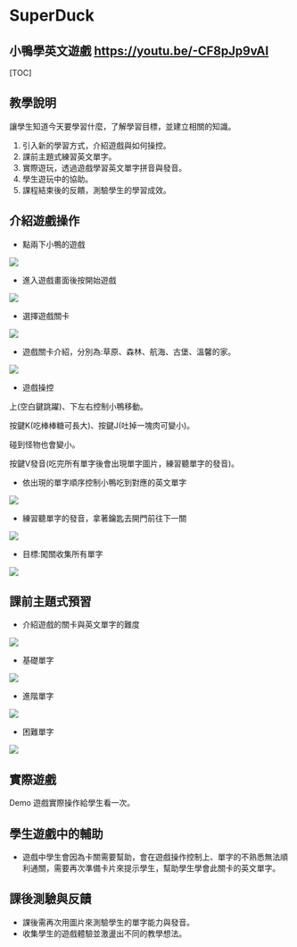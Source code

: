 # SuperDuck
小鴨學英文遊戲
https://youtu.be/-CF8pJp9vAI
---


[TOC]

## 教學說明

讓學生知道今天要學習什麼，了解學習目標，並建立相關的知識。

1. 引入新的學習方式，介紹遊戲與如何操控。
2. 課前主題式練習英文單字。
3. 實際遊玩，透過遊戲學習英文單字拼音與發音。
4. 學生遊玩中的協助。
5. 課程結束後的反饋，測驗學生的學習成效。

介紹遊戲操作
---
- 點兩下小鴨的遊戲

![](https://i.imgur.com/vR0KXbN.png)

- 進入遊戲畫面後按開始遊戲

![](https://i.imgur.com/JKlbDjV.png)

- 選擇遊戲關卡

![](https://i.imgur.com/DIYHfrK.png)

- 遊戲關卡介紹，分別為:草原、森林、航海、古堡、溫馨的家。

![](https://i.imgur.com/JU1fa1c.png)

- 遊戲操控

上(空白鍵跳躍)、下左右控制小鴨移動。

按鍵K(吃棒棒糖可長大)、按鍵J(吐掉一塊肉可變小)。

碰到怪物也會變小。

按鍵V發音(吃完所有單字後會出現單字圖片，練習聽單字的發音)。

- 依出現的單字順序控制小鴨吃到對應的英文單字

![](https://i.imgur.com/mumRDyG.png)

- 練習聽單字的發音，拿著鑰匙去開門前往下一關

![](https://i.imgur.com/BJ5FLj8.png)

- 目標:闖關收集所有單字
 
![](https://i.imgur.com/04MIkjP.png)





課前主題式預習
---
- 介紹遊戲的關卡與英文單字的難度

![](https://i.imgur.com/QG9Kf35.png)

- 基礎單字

![](https://i.imgur.com/YmkPdlL.png)

- 進階單字

![](https://i.imgur.com/vMTzAxr.png)

- 困難單字

![](https://i.imgur.com/TBpGWM2.png)


實際遊戲
---
Demo 遊戲實際操作給學生看一次。

學生遊戲中的輔助
---
- 遊戲中學生會因為卡關需要幫助，會在遊戲操作控制上、單字的不熟悉無法順利通關，需要再次準備卡片來提示學生，幫助學生學會此關卡的英文單字。


課後測驗與反饋
---
- 課後需再次用圖片來測驗學生的單字能力與發音。
- 收集學生的遊戲體驗並激盪出不同的教學想法。
